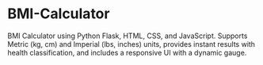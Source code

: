 # BMI-Calculator
BMI Calculator using Python Flask, HTML, CSS, and JavaScript. Supports Metric (kg, cm) and Imperial (lbs, inches) units, provides instant results with health classification, and includes a responsive UI with a dynamic gauge.
